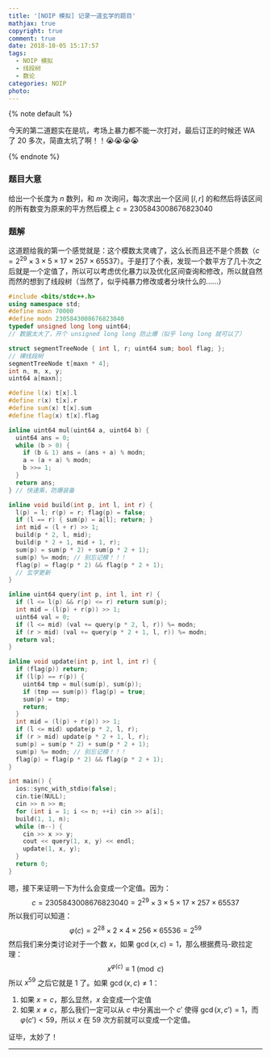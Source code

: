 ```yaml
---
title: '[NOIP 模拟] 记录一道玄学的题目'
mathjax: true
copyright: true
comment: true
date: 2018-10-05 15:17:57
tags:
  - NOIP 模拟
  - 线段树
  - 数论
categories: NOIP
photo:
---
```


{% note default %}

今天的第二道题实在是坑，考场上暴力都不能一次打对，最后订正的时候还 WA 了 20 多次，简直太坑了啊！！😭😭😭😭

{% endnote %}

<!-- more -->

### 题目大意

给出一个长度为 $n$ 数列，和 $m$ 次询问，每次求出一个区间 $[l,r]$ 的和然后将该区间的所有数变为原来的平方然后模上 $c=2305843008676823040$

### 题解

这道题给我的第一个感觉就是：这个模数太灵魂了，这么长而且还不是个质数（$c = 2^{29}\times 3\times 5\times 17\times 257\times 65537$）。于是打了个表，发现一个数平方了几十次之后就是一个定值了，所以可以考虑优化暴力以及优化区间查询和修改，所以就自然而然的想到了线段树（当然了，似乎纯暴力修改或者分块什么的......）

```cpp
#include <bits/stdc++.h>
using namespace std;
#define maxn 70000
#define modn 2305843008676823040
typedef unsigned long long uint64;
// 数据太大了，开个 unsigned long long 防止爆（似乎 long long 就可以了）

struct segmentTreeNode { int l, r; uint64 sum; bool flag; };
// 裸线段树
segmentTreeNode t[maxn * 4];
int n, m, x, y;
uint64 a[maxn];

#define l(x) t[x].l
#define r(x) t[x].r
#define sum(x) t[x].sum
#define flag(x) t[x].flag

inline uint64 mul(uint64 a, uint64 b) {
  uint64 ans = 0;
  while (b > 0) {
    if (b & 1) ans = (ans + a) % modn;
    a = (a + a) % modn;
    b >>= 1;
  }
  return ans;
} // 快速乘，防爆装备

inline void build(int p, int l, int r) {
  l(p) = l; r(p) = r; flag(p) = false;
  if (l == r) { sum(p) = a[l]; return; }
  int mid = (l + r) >> 1;
  build(p * 2, l, mid);
  build(p * 2 + 1, mid + 1, r);
  sum(p) = sum(p * 2) + sum(p * 2 + 1);
  sum(p) %= modn; // 别忘记模！！！
  flag(p) = flag(p * 2) && flag(p * 2 + 1);
  // 玄学更新
}

inline uint64 query(int p, int l, int r) {
  if (l <= l(p) && r(p) <= r) return sum(p);
  int mid = (l(p) + r(p)) >> 1;
  uint64 val = 0;
  if (l <= mid) (val += query(p * 2, l, r)) %= modn;
  if (r > mid) (val += query(p * 2 + 1, l, r)) %= modn;
  return val;
}

inline void update(int p, int l, int r) {
  if (flag(p)) return;
  if (l(p) == r(p)) {
    uint64 tmp = mul(sum(p), sum(p));
    if (tmp == sum(p)) flag(p) = true;
    sum(p) = tmp;
    return;
  }
  int mid = (l(p) + r(p)) >> 1;
  if (l <= mid) update(p * 2, l, r);
  if (r > mid) update(p * 2 + 1, l, r);
  sum(p) = sum(p * 2) + sum(p * 2 + 1);
  sum(p) %= modn; // 别忘记模！！！
  flag(p) = flag(p * 2) && flag(p * 2 + 1);
}

int main() {
  ios::sync_with_stdio(false);
  cin.tie(NULL);
  cin >> n >> m;
  for (int i = 1; i <= n; ++i) cin >> a[i];
  build(1, 1, n);
  while (m--) {
    cin >> x >> y;
    cout << query(1, x, y) << endl;
    update(1, x, y);
  }
  return 0;
}
```

嗯，接下来证明一下为什么会变成一个定值。因为：
$$
c = 2305843008676823040 = 2^{29}\times 3\times 5\times 17\times 257\times 65537
$$
所以我们可以知道：
$$
\varphi(c)=2^{28}\times 2\times 4\times 256\times 65536=2^{59}
$$
然后我们来分类讨论对于一个数 $x$，如果 $\gcd(x, c)=1$，那么根据费马-欧拉定理：
$$
x^{\varphi(c)}\equiv 1\pmod c
$$
所以 $x^{59}$ 之后它就是 $1$ 了。如果 $\gcd(x, c)\neq 1$：

1. 如果 $x=c$，那么显然，$x$ 会变成一个定值
2. 如果 $x\neq c$，那么我们一定可以从 $c$ 中分离出一个 $c'$ 使得 $\gcd(x,c')=1$，而 $\varphi(c')<59$，所以 $x$ 在 $59$ 次方前就可以变成一个定值。

证毕，太妙了！

---

<script async src="//pagead2.googlesyndication.com/pagead/js/adsbygoogle.js"></script>
<ins class="adsbygoogle"
     style="display:block; text-align:center;"
     data-ad-layout="in-article"
     data-ad-format="fluid"
     data-ad-client="ca-pub-7465666912424994"
     data-ad-slot="3198608984"></ins>
<script>
     (adsbygoogle = window.adsbygoogle || []).push({});
</script>

<br/>